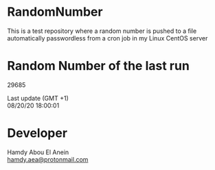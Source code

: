 # RandomNumber    
This is a test repository where a random number is pushed to a file automatically passwordless from a cron job in my Linux CentOS server    
# Random Number of the last run   
29685
      
Last update (GMT +1)    
08/20/20 18:00:01
# Developer    
Hamdy Abou El Anein   
hamdy.aea@protonmail.com

